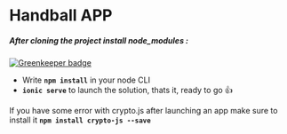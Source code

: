 # Handball APP
##### After cloning the project install node_modules :

[![Greenkeeper badge](https://badges.greenkeeper.io/Beatons/SportApp.svg)](https://greenkeeper.io/)
- Write **`npm install`** in your node CLI 
- **`ionic serve`** to launch the solution, thats it, ready to go :+1:

If you have some error with crypto.js after launching an app
make sure to install it **`npm install crypto-js --save `**



